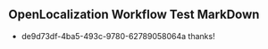 ## OpenLocalization Workflow Test MarkDown
* de9d73df-4ba5-493c-9780-62789058064a thanks!

<!--HONumber=Aug16_HO1-->


